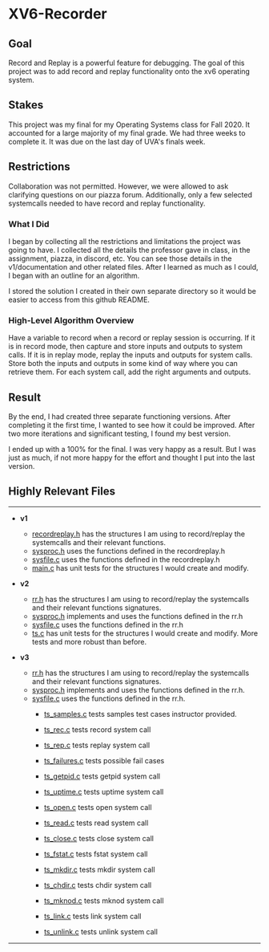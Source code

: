 # XV6-Recorder

## Goal
Record and Replay is a powerful feature for debugging.
The goal of this project was to add record and replay functionality onto the xv6 operating system.

## Stakes
This project was my final for my Operating Systems class for Fall 2020.
It accounted for a large majority of my final grade.
We had three weeks to complete it.
It was due on the last day of UVA's finals week.

## Restrictions
Collaboration was not permitted.
However, we were allowed to ask clarifying questions on our piazza forum.
Additionally, only a few selected systemcalls needed to have record and replay functionality.

### What I Did
I began by collecting all the restrictions and limitations the project was going to have.
I collected all the details the professor gave in class, in the assignment, piazza, in discord, etc.
You can see those details in the v1/documentation and other related files.
After I learned as much as I could, I began with an outline for an algorithm.

I stored the solution I created in their own separate directory so it would be easier to access from this github README.

### High-Level Algorithm Overview
Have a variable to record when a record or replay session is occurring.
If it is in record mode, then capture and store inputs and outputs to system calls.
If it is in replay mode, replay the inputs and outputs for system calls.
Store both the inputs and outputs in some kind of way where you can retrieve them.
For each system call, add the right arguments and outputs.

## Result
By the end, I had created three separate functioning versions.
After completing it the first time, I wanted to see how it could be improved.
After two more iterations and significant testing, I found my best version.


I ended up with a 100% for the final.
I was very happy as a result.
But I was just as much, if not more happy for the effort and thought I put into the last version.

## Highly Relevant Files
---
* **v1**
    * [recordreplay.h](v1/xv6-master/recordreplay.h) has the structures I am using to record/replay the systemcalls and their relevant functions.
    * [sysproc.h](v1/xv6-master/sysproc.c) uses the functions defined in the recordreplay.h
    * [sysfile.c](v1/xv6-master/sysfile.c) uses the functions defined in the recordreplay.h
    * [main.c](v1/main.c) has unit tests for the structures I would create and modify.

* **v2**
    * [rr.h](v2/xv6-master/rr.h) has the structures I am using to record/replay the systemcalls and their relevant functions signatures.
    * [sysproc.h](v2/xv6-master/sysproc.c) implements and uses the functions defined in the rr.h
    * [sysfile.c](v2/xv6-master/sysfile.c) uses the functions defined in the rr.h
    * [ts.c](v2/ts.c) has unit tests for the structures I would create and modify. More tests and more robust than before.
* **v3**
    * [rr.h](v3/rr.h) has the structures I am using to record/replay the systemcalls and their relevant functions signatures.
    * [sysproc.h](v3/sysproc.c) implements and uses the functions defined in the rr.h.
    * [sysfile.c](v3/sysfile.c) uses the functions defined in the rr.h.
		* [ts_samples.c](v3/ts_samples.c) tests samples test cases instructor provided.

		* [ts_rec.c](v3/ts_rec.c) tests record system call
		* [ts_rep.c](v3/ts_rep.c) tests replay system call

		* [ts_failures.c](v3/ts_failures.c) tests possible fail cases

		* [ts_getpid.c](v3/ts_getpid.c) tests getpid system call
		* [ts_uptime.c](v3/ts_uptime.c) tests uptime system call

		* [ts_open.c](v3/ts_open.c) tests open system call
		* [ts_read.c](v3/ts_read.c) tests read system call
		* [ts_close.c](v3/ts_close.c) tests close system call

		* [ts_fstat.c](v3/ts_fstat.c) tests fstat system call
		
		* [ts_mkdir.c](v3/ts_mkdir.c) tests mkdir system call
		* [ts_chdir.c](v3/ts_chdir.c) tests chdir system call

		* [ts_mknod.c](v3/ts_mknod.c) tests mknod system call
		* [ts_link.c](v3/unlink.c) tests link system call
		* [ts_unlink.c](v3/ts_unlink.c) tests unlink system call
---



